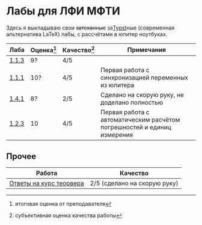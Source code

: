 # Лабы для ЛФИ МФТИ

Здесь я выкладываю свои ~~затеханные~~ за[Typst](https://github.com/typst/typst)ные (современная альтернатива LaTeX) лабы, с рассчётами в юпитер ноутбуках.

Лаба | Оценка[^1] | Качество[^2] | Примечания
--- | --- | --- | ---
[1.1.3](./labs/lab113/1.pdf) | 9? | 4/5
[1.1.1](./labs/lab111/main.pdf) | 10? | 4/5 | Первая работа с синхронизацией переменных из юпитера
[1.4.1](./labs/lab141/141.pdf) | 8? | 2/5 | Сделано на скорую руку, не доделано полностью
[1.2.3](./labs/lab123/123.pdf) | 10 | 4/5 | Первая работа с автоматическим расчётом погрешностей и единиц измерения

[^1]: итоговая оценка от преподавателя

[^2]: субъективная оценка качества работы

## Прочее

Работа | Качество
--- | ---
[Ответы на курс теорвера](./теорвер/main.pdf) | 2/5 (сделано на скорую руку)
